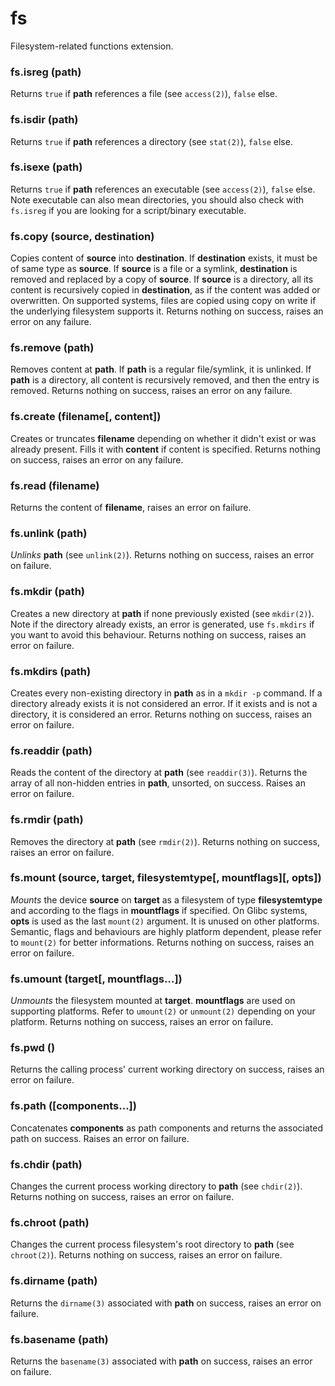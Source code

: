 # fs

Filesystem-related functions extension.

### fs.isreg (path)

Returns `true` if **path** references a file (see `access(2)`), `false` else.

### fs.isdir (path)

Returns `true` if **path** references a directory (see `stat(2)`), `false` else.

### fs.isexe (path)

Returns `true` if **path** references an executable (see `access(2)`), `false` else.
Note executable can also mean directories, you should also check with `fs.isreg` if you are looking for a script/binary executable.

### fs.copy (source, destination)

Copies content of **source** into **destination**. If **destination** exists, it must be of same type as **source**.
If **source** is a file or a symlink, **destination** is removed and replaced by a copy of **source**.
If **source** is a directory, all its content is recursively copied in **destination**, as if the content was added or overwritten.
On supported systems, files are copied using copy on write if the underlying filesystem supports it.
Returns nothing on success, raises an error on any failure.

### fs.remove (path)

Removes content at **path**. If **path** is a regular file/symlink, it is unlinked.
If **path** is a directory, all content is recursively removed, and then the entry is removed.
Returns nothing on success, raises an error on any failure.

### fs.create (filename[, content])

Creates or truncates **filename** depending on whether it didn't exist or was already present.
Fills it with **content** if content is specified.
Returns nothing on success, raises an error on any failure.

### fs.read (filename)

Returns the content of **filename**, raises an error on failure.

### fs.unlink (path)

_Unlinks_ **path** (see `unlink(2)`). Returns nothing on success, raises an error on failure.

### fs.mkdir (path)

Creates a new directory at **path** if none previously existed (see `mkdir(2)`).
Note if the directory already exists, an error is generated, use `fs.mkdirs` if you want to
avoid this behaviour. Returns nothing on success, raises an error on failure.

### fs.mkdirs (path)

Creates every non-existing directory in **path** as in a `mkdir -p` command.
If a directory already exists it is not considered an error. If it exists and is not a directory, it is considered an error.
Returns nothing on success, raises an error on failure.

### fs.readdir (path)

Reads the content of the directory at **path** (see `readdir(3)`).
Returns the array of all non-hidden entries in **path**, unsorted, on success.
Raises an error on failure.

### fs.rmdir (path)

Removes the directory at **path** (see `rmdir(2)`).
Returns nothing on success, raises an error on failure.

### fs.mount (source, target, filesystemtype[, mountflags]\[, opts])

_Mounts_ the device **source** on **target** as a filesystem of type **filesystemtype** and according to the flags in **mountflags** if specified.
On Glibc systems, **opts** is used as the last `mount(2)` argument. It is unused on other platforms.
Semantic, flags and behaviours are highly platform dependent, please refer to `mount(2)` for better informations.
Returns nothing on success, raises an error on failure.

### fs.umount (target[, mountflags...])

_Unmounts_ the filesystem mounted at **target**. **mountflags** are used on supporting platforms. Refer to `umount(2)` or `unmount(2)` depending on your platform.
Returns nothing on success, raises an error on failure.

### fs.pwd ()

Returns the calling process' current working directory on success, raises an error on failure.

### fs.path ([components...])

Concatenates **components** as path components and returns the associated path on success.
Raises an error on failure.

### fs.chdir (path)

Changes the current process working directory to **path** (see `chdir(2)`).
Returns nothing on success, raises an error on failure.

### fs.chroot (path)

Changes the current process filesystem's root directory to **path** (see `chroot(2)`).
Returns nothing on success, raises an error on failure.

### fs.dirname (path)

Returns the `dirname(3)` associated with **path** on success, raises an error on failure.

### fs.basename (path)

Returns the `basename(3)` associated with **path** on success, raises an error on failure.

